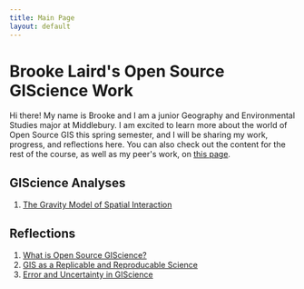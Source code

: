 ```yaml
---
title: Main Page
layout: default
---
```


# Brooke Laird's Open Source GIScience Work
Hi there! My name is Brooke and I am a junior Geography and Environmental Studies major at Middlebury. I am excited to learn more about the world of Open Source GIS this spring semester, and I will be sharing my work, progress, and reflections here. You can also check out the content for the rest of the course, as well as my peer's work, on [this page](https://gis4dev.github.io).

## GIScience Analyses
1. [The Gravity Model of Spatial Interaction](gravity/gravity.md)

## Reflections
1. [What is Open Source GIScience?](reflection/open-source.md)
2. [GIS as a Replicable and Reproducable Science](reflection/blogpost-2.md)
3. [Error and Uncertainty in GIScience](reflection/blogpost-3.md)
 
